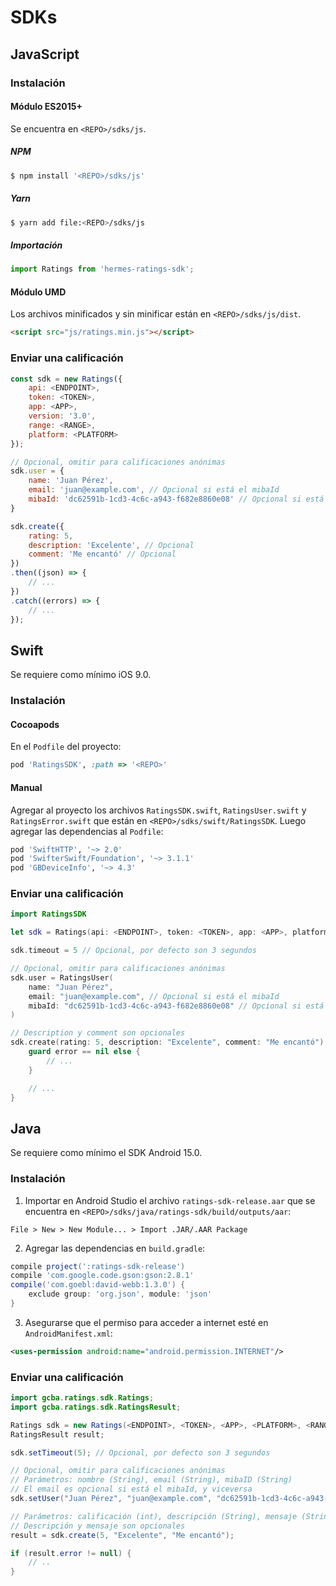 # SDKs

## JavaScript

### Instalación

#### Módulo ES2015+

Se encuentra en `<REPO>/sdks/js`.

##### NPM

```bash
$ npm install '<REPO>/sdks/js'
```

##### Yarn

```bash
$ yarn add file:<REPO>/sdks/js
```

##### Importación

```javascript
import Ratings from 'hermes-ratings-sdk';
```

#### Módulo UMD

Los archivos minificados y sin minificar están en `<REPO>/sdks/js/dist`.

```html
<script src="js/ratings.min.js"></script>
```

### Enviar una calificación

```javascript
const sdk = new Ratings({
    api: <ENDPOINT>,
    token: <TOKEN>,
    app: <APP>,
    version: '3.0',
    range: <RANGE>,
    platform: <PLATFORM>
});

// Opcional, omitir para calificaciones anónimas
sdk.user = {
    name: 'Juan Pérez',
    email: 'juan@example.com', // Opcional si está el mibaId
    mibaId: 'dc62591b-1cd3-4c6c-a943-f682e8860e08' // Opcional si está el email
}

sdk.create({
    rating: 5,
    description: 'Excelente', // Opcional
    comment: 'Me encantó' // Opcional
})
.then((json) => {
    // ...
})
.catch((errors) => {
    // ...
});
```

## Swift

Se requiere como mínimo iOS 9.0.

### Instalación

#### Cocoapods

En el `Podfile` del proyecto:

```ruby
pod 'RatingsSDK', :path => '<REPO>'
```

#### Manual

Agregar al proyecto los archivos `RatingsSDK.swift`, `RatingsUser.swift` y `RatingsError.swift` que están en `<REPO>/sdks/swift/RatingsSDK`. Luego agregar las dependencias al `Podfile`:

```ruby
pod 'SwiftHTTP', '~> 2.0'
pod 'SwifterSwift/Foundation', '~> 3.1.1'
pod 'GBDeviceInfo', '~> 4.3'
```

### Enviar una calificación

```swift
import RatingsSDK
```

```swift
let sdk = Ratings(api: <ENDPOINT>, token: <TOKEN>, app: <APP>, platform: <PLATFORM>, range: <RANGE>)

sdk.timeout = 5 // Opcional, por defecto son 3 segundos

// Opcional, omitir para calificaciones anónimas
sdk.user = RatingsUser(
    name: "Juan Pérez",
    email: "juan@example.com", // Opcional si está el mibaId
    mibaId: "dc62591b-1cd3-4c6c-a943-f682e8860e08" // Opcional si está el email
)

// Description y comment son opcionales
sdk.create(rating: 5, description: "Excelente", comment: "Me encantó") { response, error in
    guard error == nil else {
        // ...
    }

    // ...
}
```

## Java

Se requiere como mínimo el SDK Android 15.0.

### Instalación

1. Importar en Android Studio el archivo `ratings-sdk-release.aar` que se encuentra en `<REPO>/sdks/java/ratings-sdk/build/outputs/aar`:
```
File > New > New Module... > Import .JAR/.AAR Package
```

2. Agregar las dependencias en `build.gradle`:
```groovy
compile project(':ratings-sdk-release')
compile 'com.google.code.gson:gson:2.8.1'
compile('com.goebl:david-webb:1.3.0') {
    exclude group: 'org.json', module: 'json'
}
```

3. Asegurarse que el permiso para acceder a internet esté en `AndroidManifest.xml`:
```xml
<uses-permission android:name="android.permission.INTERNET"/>
```

### Enviar una calificación

```java
import gcba.ratings.sdk.Ratings;
import gcba.ratings.sdk.RatingsResult;
```
```java
Ratings sdk = new Ratings(<ENDPOINT>, <TOKEN>, <APP>, <PLATFORM>, <RANGE>);
RatingsResult result;

sdk.setTimeout(5); // Opcional, por defecto son 3 segundos

// Opcional, omitir para calificaciones anónimas
// Parámetros: nombre (String), email (String), mibaID (String)
// El email es opcional si está el mibaId, y viceversa
sdk.setUser("Juan Pérez", "juan@example.com", "dc62591b-1cd3-4c6c-a943-f682e8860e08");

// Parámetros: calificación (int), descripción (String), mensaje (String)
// Descripción y mensaje son opcionales
result = sdk.create(5, "Excelente", "Me encantó");

if (result.error != null) {
    // ..
}
```
